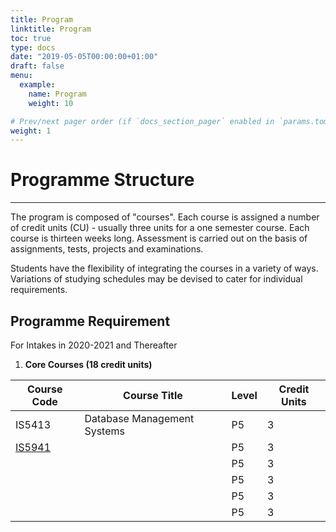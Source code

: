 ```yaml
---
title: Program
linktitle: Program
toc: true
type: docs
date: "2019-05-05T00:00:00+01:00"
draft: false
menu:
  example:
    name: Program
    weight: 10

# Prev/next pager order (if `docs_section_pager` enabled in `params.toml`)
weight: 1
---
```

# Programme Structure
---
The program is composed of "courses". Each course is assigned a number of credit units (CU) - usually three units for a one semester course. Each course is thirteen weeks long. Assessment is carried out on the basis of assignments, tests, projects and examinations.

Students have the flexibility of integrating the courses in a variety of ways. Variations of studying schedules may be devised to cater for individual requirements.

## Programme Requirement

For Intakes in 2020-2021 and Thereafter

1. **Core Courses (18 credit units)**

| Course Code             | Course Title                | Level | Credit Units |
| ----------------------- | --------------------------- | ----- | ------------ |
| IS5413                  | Database Management Systems | P5    | 3            |
| [IS5941](http://www.cb.cityu.edu.hk/ms/mscqab/programme/structure/) |                             | P5    | 3            |
|                         |                             | P5    | 3            |
|                         |                             | P5    | 3            |
|                         |                             | P5    | 3            |
|                         |                             | P5    | 3            |

